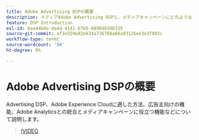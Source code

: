 ```yaml
---
title: Adobe Advertising DSPの概要
description: メディアAdobe Advertising DSPと、メディアキャンペーンにどのようなメリットがあるかを説明します。
feature: DSP Introduction
exl-id: 6aa44b8e-da4d-4141-b7b5-989046586315
source-git-commit: af3e559e82e634a736788a66a9312bee3e3f002c
workflow-type: tm+mt
source-wordcount: '56'
ht-degree: 0%

---
```


# Adobe Advertising DSPの概要

Advertising DSP、Adobe Experience Cloudに適した方法、広告主向けの機能、Adobe Analyticsとの統合とメディアキャンペーンに役立つ機能などについて説明します。

>[!VIDEO](https://video.tv.adobe.com/v/339200)
